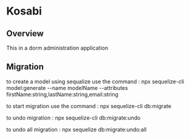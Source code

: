 # Kosabi

## Overview
This in a dorm administration application

## Migration
to create a model using sequalize use the command : 
npx sequelize-cli model:generate --name modelName --attributes firstName:string,lastName:string,email:string

to start migration use the command : 
npx sequelize-cli db:migrate

to undo migration :
npx sequelize-cli db:migrate:undo

to undo all migration : 
npx sequelize db:migrate:undo:all

